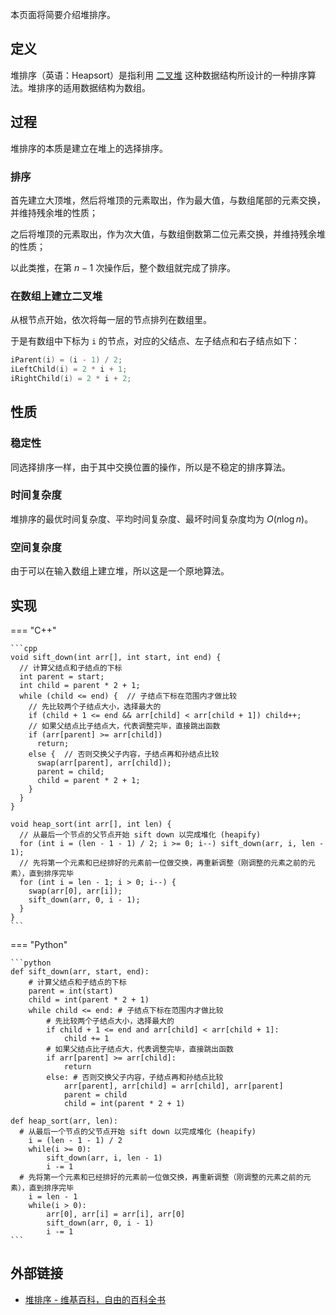 本页面将简要介绍堆排序。

## 定义

堆排序（英语：Heapsort）是指利用 [二叉堆](../ds/binary-heap.md) 这种数据结构所设计的一种排序算法。堆排序的适用数据结构为数组。

## 过程

堆排序的本质是建立在堆上的选择排序。

### 排序

首先建立大顶堆，然后将堆顶的元素取出，作为最大值，与数组尾部的元素交换，并维持残余堆的性质；

之后将堆顶的元素取出，作为次大值，与数组倒数第二位元素交换，并维持残余堆的性质；

以此类推，在第 $n-1$ 次操作后，整个数组就完成了排序。

### 在数组上建立二叉堆

从根节点开始，依次将每一层的节点排列在数组里。

于是有数组中下标为 `i` 的节点，对应的父结点、左子结点和右子结点如下：

```cpp
iParent(i) = (i - 1) / 2;
iLeftChild(i) = 2 * i + 1;
iRightChild(i) = 2 * i + 2;
```

## 性质

### 稳定性

同选择排序一样，由于其中交换位置的操作，所以是不稳定的排序算法。

### 时间复杂度

堆排序的最优时间复杂度、平均时间复杂度、最坏时间复杂度均为 $O(n\log n)$。

### 空间复杂度

由于可以在输入数组上建立堆，所以这是一个原地算法。

## 实现

=== "C++"

    ```cpp
    void sift_down(int arr[], int start, int end) {
      // 计算父结点和子结点的下标
      int parent = start;
      int child = parent * 2 + 1;
      while (child <= end) {  // 子结点下标在范围内才做比较
        // 先比较两个子结点大小，选择最大的
        if (child + 1 <= end && arr[child] < arr[child + 1]) child++;
        // 如果父结点比子结点大，代表调整完毕，直接跳出函数
        if (arr[parent] >= arr[child])
          return;
        else {  // 否则交换父子内容，子结点再和孙结点比较
          swap(arr[parent], arr[child]);
          parent = child;
          child = parent * 2 + 1;
        }
      }
    }

    void heap_sort(int arr[], int len) {
      // 从最后一个节点的父节点开始 sift down 以完成堆化 (heapify)
      for (int i = (len - 1 - 1) / 2; i >= 0; i--) sift_down(arr, i, len - 1);
      // 先将第一个元素和已经排好的元素前一位做交换，再重新调整（刚调整的元素之前的元素），直到排序完毕
      for (int i = len - 1; i > 0; i--) {
        swap(arr[0], arr[i]);
        sift_down(arr, 0, i - 1);
      }
    }
    ```

=== "Python"

    ```python
    def sift_down(arr, start, end):
        # 计算父结点和子结点的下标
        parent = int(start)
        child = int(parent * 2 + 1)
        while child <= end: # 子结点下标在范围内才做比较
            # 先比较两个子结点大小，选择最大的
            if child + 1 <= end and arr[child] < arr[child + 1]:
                child += 1
            # 如果父结点比子结点大，代表调整完毕，直接跳出函数
            if arr[parent] >= arr[child]:
                return
            else: # 否则交换父子内容，子结点再和孙结点比较
                arr[parent], arr[child] = arr[child], arr[parent]
                parent = child
                child = int(parent * 2 + 1)

    def heap_sort(arr, len):
      # 从最后一个节点的父节点开始 sift down 以完成堆化 (heapify)
        i = (len - 1 - 1) / 2
        while(i >= 0):
            sift_down(arr, i, len - 1)
            i -= 1
      # 先将第一个元素和已经排好的元素前一位做交换，再重新调整（刚调整的元素之前的元素），直到排序完毕
        i = len - 1
        while(i > 0):
            arr[0], arr[i] = arr[i], arr[0]
            sift_down(arr, 0, i - 1)
            i -= 1
    ```

## 外部链接

-   [堆排序 - 维基百科，自由的百科全书](https://zh.wikipedia.org/wiki/%E5%A0%86%E6%8E%92%E5%BA%8F)
